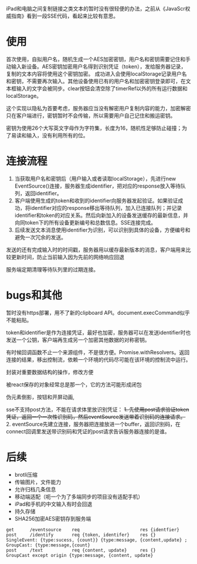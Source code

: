 iPad和电脑之间复制链接之类文本的暂时没有很轻便的办法，之前从《JavaScr权威指南》看到一段SSE代码，看起来比较有意思。

# 使用
首次使用，自拟用户名，随机生成一个AES加密密钥，用户名和密钥需要记住和手动输入新设备。AES密钥加密用户名得到识别凭证（token），发给服务器记录，复制的文本内容将使用这个密钥加密。
成功进入会使用localStorage记录用户名和密钥，不需要再次输入。其他设备使用已有的用户名和加密密钥登录即可，在文本框输入的文字会被同步。clear按钮会清空除了timerRef以外的所有运行数据和localStorage。

这个实现以隐私为首要考虑，服务器应当没有解密用户复制内容的能力，加密解密只在客户端进行，密钥暂时不会传输，所以需要用户自己记住和搬运密钥。

密钥为使用26个大写英文字母作为字符集，长度为16，随机性足够防止碰撞；为了易读和输入，没有利用所有的位。

# 连接流程
1. 当获取用户名和密钥后（用户输入或者读取localStorage），先进行new EventSource()连接，服务器生成identifier，把对应的response放入等待队列，返回identifier。
2. 客户端使用生成的token和收到的identifier向服务器发起验证。如果验证成功，将identifier对应的response移出等待队列，加入已连接队列；并记录identifier和token的对应关系。然后向新加入的设备发送缓存的最新信息，并向同token下的所有设备更新编号和总数信息。SSE连接完成。
3. 后续发送文本消息使用identifier为识别，可以识别到具体的设备，方便编号和避免一次冗余的发送。

发送的还有完成输入时的时间戳，服务器用以缓存最新版本的消息，客户端用来比较更新时间，防止当前输入因为先前的网络响应回退

服务端定期清理等待队列里的过期连接。

# bugs和其他
暂时没有https部署，用不了新的clipboard API。document.execCommand似乎不能粘贴。

token和identifier是作为连接凭证，最好也加密，服务器可以在发送identifier时也发送一个公钥，客户端再生成另一个加密其他数据的对称密钥。

有时候回调函数不止一个来源组件，不是很方便。Promise.withResolvers。返回连接的结果，移出控制流，依赖一个环境的代码尽可能在该环境的控制流中运行。

封装对重要数据结构的操作，修改方便

被react保存的对象经常总是那一个，它的方法可能形成闭包

伪元素倒影，按钮和开屏动画,

sse不支持post方法，不能在请求体里放识别凭证：
~~1. 先使用post请求验证token凭证，返回一个一次性识别码，然后eventSource发送带着识别码的连接请求。~~
2. eventSource先建立连接，服务器把连接放进一个buffer，返回识别码，在connect回调里发送带识别码和凭证的post请求告诉服务器连接的是谁。

# 后续
- brotli压缩
- 传输图片，文件能力
- 允许归档几条信息
- 移动端适配（呃一个为了多端同步的项目没有适配手机）
- iPad和手机的中文输入有时会回退
- 持久存储
- SHA256加密AES密钥存到服务端

``` 
get      /eventsource    req                       res {identfier}
post     /identify       req {token, identifer}    res {}           SingleEvent: {type:sucess, {count}} {type:message, {content,update} ; GroupCast: {type:message,{count} 
post     /text           req {content, update}     res {}           GroupCast except origin {type:message, {content, update}


```
